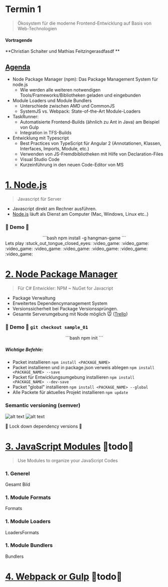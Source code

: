 Termin 1
===
> Ökosystem für die moderne Frontend-Entwicklung auf Basis von Web-Technologien

#### Vortragende
   
 **Christian Schaiter und Mathias Feitzingerasdfasdf **


## [Agenda]()
* Node Package Manager (npm): Das Package Management System für node.js
    * Wie werden alle weiteren notwendigen Tools/Frameworks/Bibliotheken geladen und eingebunden
* Module Loaders und Module Bundlers
    * Unterschiede zwischen AMD und CommonJS
    * SystemJS vs. Webpack: State-of-the-Art Module-Loaders 
* TaskRunner:  
    * Automatisierte Frontend-Builds (ähnlich zu Ant in Java) am Beispiel von Gulp
    * Integration in TFS-Builds 
* Entwicklung mit Typescript
    * Best Practices von TypeScript  für Angular 2 (Annotationen, Klassen, Interfaces, Imports, Module, etc.)
    * Verwenden von JS-Fremdbibliotheken mit Hilfe von Declaration-Files
    * Visual Studio Code
    * Kurzeinführung in den neuen Code-Editor von MS

# [1. Node.js](https://nodejs.org/en/)
> Javascript für Server


* Javascript direkt am Rechner ausführen. 
* [Node.js](https://nodejs.org/en/) läuft als Dienst am Computer (Mac, Windows, Linux etc..)

### :rocket: Demo :rocket: 
<center> 
```bash
npm install -g hangman-game
```
</center>
Lets play :stuck_out_tongue_closed_eyes: :video_game: :video_game: :video_game: :video_game: :video_game: :video_game: :video_game: :video_game: 


# [2. Node Package Manager](https://www.npmjs.com/)
 > Für C# Entwickler: NPM ~ NuGet for Javacript  

* Package Verwaltung
* Erweitertes Dependencymanagement System
* Versionssicherheit bei Package Versionssprüngen. 
* Gesamte Serverumgebung mit Node möglich :mouse: ([Trello](https://trello.com/))
 
### :rocket: Demo :rocket: ```git checkout sample_01```
<center> 
```bash
npm init
```
</center>

##### Wichtige Befehle:
* Packet installieren ```npm install <PACKAGE_NAME>```
* Packet installieren und in package.json verweis ablegen ```npm install <PACKAGE_NAME> --save```
* Packet für Entwicklungsumgebung installieren ```npm install <PACKAGE_NAME> --dev-save ```
* Packet "global" installieren 
```npm install <PACKAGE_NAME> --global```
* Alle Packete für aktuelles Projekt installieren
```npm update```

### Semantic versioning (semver)
![alt text](http://bytearcher.com/articles/semver-explained-why-theres-a-caret-in-my-package-json/promopics/1-table-semver-plain.png "Logo Title Text 1")
![alt text](http://bytearcher.com/goodies/semantic-versioning-cheatsheet/wheelbarrel-with-tilde-caret-white-bg-w1000.jpg "Logo Title Text 1")

:bug: Lock down dependency versions :bug:

# [3. JavaScript Modules]() :bug:todo:bug:
> Use Modules to organize your JavaScript Codes

### 1. Generel
Gesamt Bild

### 1. Module Formats
Formats

### 1. Module Loaders
LoadersFormats

### 1. Module Bundlers
Bundlers

# [4. Webpack or Gulp]() :bug:todo:bug:

